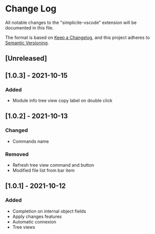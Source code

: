 # Change Log
All notable changes to the "simplicite-vscode" extension will be documented in this file.

The format is based on [Keep a Changelog](https://keepachangelog.com/en/1.0.0/),
and this project adheres to [Semantic Versioning](https://semver.org/spec/v2.0.0.html).

## [Unreleased]


## [1.0.3] - 2021-10-15
### Added
- Module info tree view copy label on double click 

## [1.0.2] - 2021-10-13
### Changed
- Commands name
### Removed
- Refresh tree view command and button
- Modified file list from bar item

## [1.0.1] - 2021-10-12
### Added
- Completion on internal object fields
- Apply changes features
- Automatic connexion
- Tree views